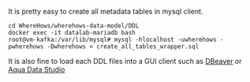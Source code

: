 It is pretty easy to create all metadata tables in mysql client.
```
cd WhereHows/wherehows-data-model/DDL
docker exec -it datalab-mariadb bash
root@vm-kafka:/var/lib/mysql# mysql -hlocalhost -uwherehows -pwherehows -Dwherehows < create_all_tables_wrapper.sql
```

It is also fine to load each DDL files into a GUI client such as [DBeaver][DBV] or [Aqua Data Studio][ADS]

[DBV]: http://dbeaver.jkiss.org/
[ADS]: http://www.aquafold.com/
